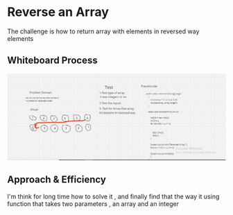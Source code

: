 # Reverse an Array

The challenge is how to return array with elements in reversed way elements

## Whiteboard Process
![c](bbbbb.PNG)

## Approach & Efficiency

I'm think for long time how to solve it , and finally find that the way it using function that takes two parameters , an array and an integer